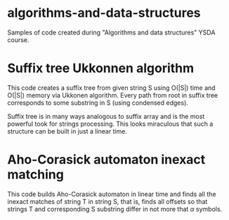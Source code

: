 # algorithms-and-data-structures
Samples of code created during "Algorithms and data structures" YSDA course.

# Suffix tree Ukkonnen algorithm
This code creates a suffix tree from given string S using O(|S|) time and O(|S|) memory via Ukkonen algorithm. Every path from root in suffix tree corresponds to some substring in S (using condensed edges). 

Suffix tree is in many ways analogous to suffix array and is the most powerful took for strings processing. This looks miraculous that such a structure can be built in just a linear time.

# Aho-Corasick automaton inexact matching
This code builds Aho-Corasick automaton in linear time and finds all the inexact matches of string T in string S, that is, finds all offsets so that strings T and corresponding S substring differ in not more that $\alpha$ symbols.
